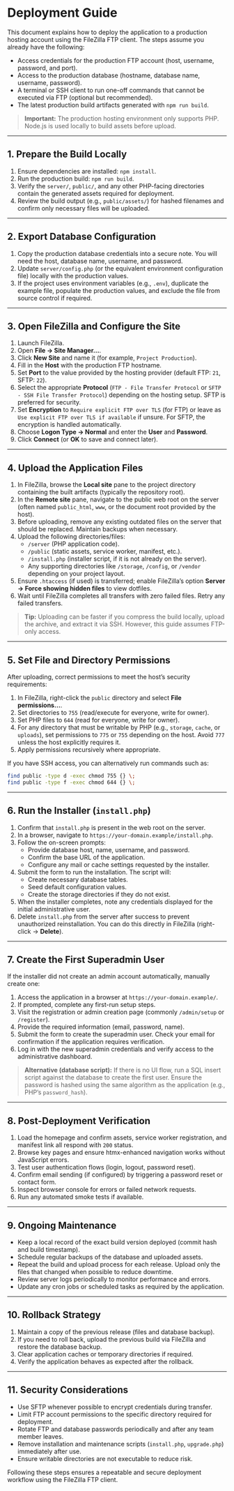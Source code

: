 # Deployment Guide

This document explains how to deploy the application to a production hosting account using the FileZilla FTP client. The steps assume you already have the following:

- Access credentials for the production FTP account (host, username, password, and port).
- Access to the production database (hostname, database name, username, password).
- A terminal or SSH client to run one-off commands that cannot be executed via FTP (optional but recommended).
- The latest production build artifacts generated with `npm run build`.

> **Important:** The production hosting environment only supports PHP. Node.js is used locally to build assets before upload.

---

## 1. Prepare the Build Locally

1. Ensure dependencies are installed: `npm install`.
2. Run the production build: `npm run build`.
3. Verify the `server/`, `public/`, and any other PHP-facing directories contain the generated assets required for deployment.
4. Review the build output (e.g., `public/assets/`) for hashed filenames and confirm only necessary files will be uploaded.

---

## 2. Export Database Configuration

1. Copy the production database credentials into a secure note. You will need the host, database name, username, and password.
2. Update `server/config.php` (or the equivalent environment configuration file) locally with the production values.
3. If the project uses environment variables (e.g., `.env`), duplicate the example file, populate the production values, and exclude the file from source control if required.

---

## 3. Open FileZilla and Configure the Site

1. Launch FileZilla.
2. Open **File → Site Manager…**.
3. Click **New Site** and name it (for example, `Project Production`).
4. Fill in the **Host** with the production FTP hostname.
5. Set **Port** to the value provided by the hosting provider (default FTP: `21`, SFTP: `22`).
6. Select the appropriate **Protocol** (`FTP - File Transfer Protocol` or `SFTP - SSH File Transfer Protocol`) depending on the hosting setup. SFTP is preferred for security.
7. Set **Encryption** to `Require explicit FTP over TLS` (for FTP) or leave as `Use explicit FTP over TLS if available` if unsure. For SFTP, the encryption is handled automatically.
8. Choose **Logon Type → Normal** and enter the **User** and **Password**.
9. Click **Connect** (or **OK** to save and connect later).

---

## 4. Upload the Application Files

1. In FileZilla, browse the **Local site** pane to the project directory containing the built artifacts (typically the repository root).
2. In the **Remote site** pane, navigate to the public web root on the server (often named `public_html`, `www`, or the document root provided by the host).
3. Before uploading, remove any existing outdated files on the server that should be replaced. Maintain backups when necessary.
4. Upload the following directories/files:
   - `/server` (PHP application code).
   - `/public` (static assets, service worker, manifest, etc.).
   - `/install.php` (installer script, if it is not already on the server).
   - Any supporting directories like `/storage`, `/config`, or `/vendor` depending on your project layout.
5. Ensure `.htaccess` (if used) is transferred; enable FileZilla’s option **Server → Force showing hidden files** to view dotfiles.
6. Wait until FileZilla completes all transfers with zero failed files. Retry any failed transfers.

> **Tip:** Uploading can be faster if you compress the build locally, upload the archive, and extract it via SSH. However, this guide assumes FTP-only access.

---

## 5. Set File and Directory Permissions

After uploading, correct permissions to meet the host’s security requirements:

1. In FileZilla, right-click the `public` directory and select **File permissions…**.
2. Set directories to `755` (read/execute for everyone, write for owner).
3. Set PHP files to `644` (read for everyone, write for owner).
4. For any directory that must be writable by PHP (e.g., `storage`, `cache`, or `uploads`), set permissions to `775` or `755` depending on the host. Avoid `777` unless the host explicitly requires it.
5. Apply permissions recursively where appropriate.

If you have SSH access, you can alternatively run commands such as:

```bash
find public -type d -exec chmod 755 {} \;
find public -type f -exec chmod 644 {} \;
```

---

## 6. Run the Installer (`install.php`)

1. Confirm that `install.php` is present in the web root on the server.
2. In a browser, navigate to `https://your-domain.example/install.php`.
3. Follow the on-screen prompts:
   - Provide database host, name, username, and password.
   - Confirm the base URL of the application.
   - Configure any mail or cache settings requested by the installer.
4. Submit the form to run the installation. The script will:
   - Create necessary database tables.
   - Seed default configuration values.
   - Create the storage directories if they do not exist.
5. When the installer completes, note any credentials displayed for the initial administrative user.
6. Delete `install.php` from the server after success to prevent unauthorized reinstallation. You can do this directly in FileZilla (right-click → **Delete**).

---

## 7. Create the First Superadmin User

If the installer did not create an admin account automatically, manually create one:

1. Access the application in a browser at `https://your-domain.example/`.
2. If prompted, complete any first-run setup steps.
3. Visit the registration or admin creation page (commonly `/admin/setup` or `/register`).
4. Provide the required information (email, password, name).
5. Submit the form to create the superadmin user. Check your email for confirmation if the application requires verification.
6. Log in with the new superadmin credentials and verify access to the administrative dashboard.

> **Alternative (database script):** If there is no UI flow, run a SQL insert script against the database to create the first user. Ensure the password is hashed using the same algorithm as the application (e.g., PHP’s `password_hash`).

---

## 8. Post-Deployment Verification

1. Load the homepage and confirm assets, service worker registration, and manifest link all respond with `200` status.
2. Browse key pages and ensure htmx-enhanced navigation works without JavaScript errors.
3. Test user authentication flows (login, logout, password reset).
4. Confirm email sending (if configured) by triggering a password reset or contact form.
5. Inspect browser console for errors or failed network requests.
6. Run any automated smoke tests if available.

---

## 9. Ongoing Maintenance

- Keep a local record of the exact build version deployed (commit hash and build timestamp).
- Schedule regular backups of the database and uploaded assets.
- Repeat the build and upload process for each release. Upload only the files that changed when possible to reduce downtime.
- Review server logs periodically to monitor performance and errors.
- Update any cron jobs or scheduled tasks as required by the application.

---

## 10. Rollback Strategy

1. Maintain a copy of the previous release (files and database backup).
2. If you need to roll back, upload the previous build via FileZilla and restore the database backup.
3. Clear application caches or temporary directories if required.
4. Verify the application behaves as expected after the rollback.

---

## 11. Security Considerations

- Use SFTP whenever possible to encrypt credentials during transfer.
- Limit FTP account permissions to the specific directory required for deployment.
- Rotate FTP and database passwords periodically and after any team member leaves.
- Remove installation and maintenance scripts (`install.php`, `upgrade.php`) immediately after use.
- Ensure writable directories are not executable to reduce risk.

Following these steps ensures a repeatable and secure deployment workflow using the FileZilla FTP client.
